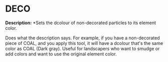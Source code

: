# DECO

**Description:**  *Sets the dcolour of non-decorated particles to its element color.

Does what the description says. For example, if you have a non-decorated piece of COAL, and you apply this tool, it will have a dcolour that's the same color as COAL (Dark gray). Useful for landscapers who want to smudge or add colors and want to use the original element color.
